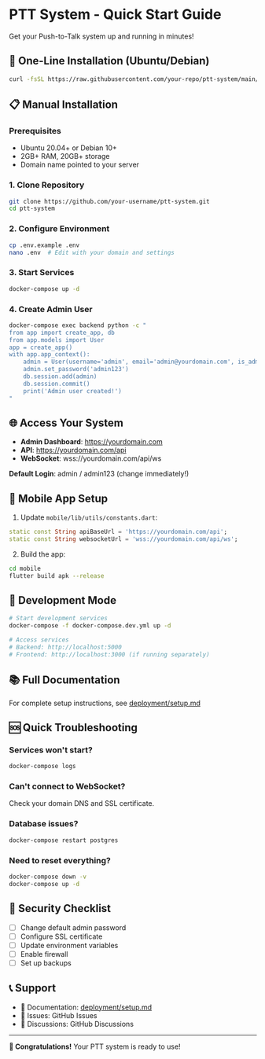 # PTT System - Quick Start Guide

Get your Push-to-Talk system up and running in minutes!

## 🚀 One-Line Installation (Ubuntu/Debian)

```bash
curl -fsSL https://raw.githubusercontent.com/your-repo/ptt-system/main/deployment/install.sh | bash
```

## 📋 Manual Installation

### Prerequisites
- Ubuntu 20.04+ or Debian 10+
- 2GB+ RAM, 20GB+ storage
- Domain name pointed to your server

### 1. Clone Repository
```bash
git clone https://github.com/your-username/ptt-system.git
cd ptt-system
```

### 2. Configure Environment
```bash
cp .env.example .env
nano .env  # Edit with your domain and settings
```

### 3. Start Services
```bash
docker-compose up -d
```

### 4. Create Admin User
```bash
docker-compose exec backend python -c "
from app import create_app, db
from app.models import User
app = create_app()
with app.app_context():
    admin = User(username='admin', email='admin@yourdomain.com', is_admin=True)
    admin.set_password('admin123')
    db.session.add(admin)
    db.session.commit()
    print('Admin user created!')
"
```

## 🌐 Access Your System

- **Admin Dashboard**: https://yourdomain.com
- **API**: https://yourdomain.com/api
- **WebSocket**: wss://yourdomain.com/api/ws

**Default Login**: admin / admin123 (change immediately!)

## 📱 Mobile App Setup

1. Update `mobile/lib/utils/constants.dart`:
```dart
static const String apiBaseUrl = 'https://yourdomain.com/api';
static const String websocketUrl = 'wss://yourdomain.com/api/ws';
```

2. Build the app:
```bash
cd mobile
flutter build apk --release
```

## 🔧 Development Mode

```bash
# Start development services
docker-compose -f docker-compose.dev.yml up -d

# Access services
# Backend: http://localhost:5000
# Frontend: http://localhost:3000 (if running separately)
```

## 📚 Full Documentation

For complete setup instructions, see [deployment/setup.md](deployment/setup.md)

## 🆘 Quick Troubleshooting

### Services won't start?
```bash
docker-compose logs
```

### Can't connect to WebSocket?
Check your domain DNS and SSL certificate.

### Database issues?
```bash
docker-compose restart postgres
```

### Need to reset everything?
```bash
docker-compose down -v
docker-compose up -d
```

## 🔐 Security Checklist

- [ ] Change default admin password
- [ ] Configure SSL certificate
- [ ] Update environment variables
- [ ] Enable firewall
- [ ] Set up backups

## 📞 Support

- 📖 Documentation: [deployment/setup.md](deployment/setup.md)
- 🐛 Issues: GitHub Issues
- 💬 Discussions: GitHub Discussions

---

**🎉 Congratulations!** Your PTT system is ready to use!
